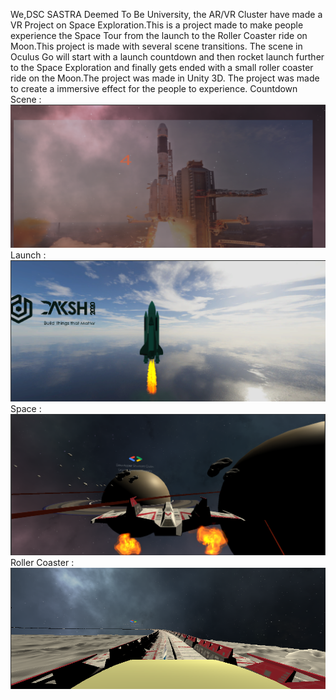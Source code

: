 We,DSC SASTRA Deemed To Be University, the AR/VR Cluster have made a VR Project on Space Exploration.This is a project made to make people experience the Space Tour from the launch to the Roller Coaster ride on Moon.This project is made with several scene transitions.
                       The scene in Oculus Go will start with a launch countdown and then rocket launch further to the Space Exploration and finally gets ended with a small roller coaster ride on the Moon.The project was made in Unity 3D.
                       The project was made to create a immersive effect for the people to experience.
                       Countdown Scene :
                       ![](Images/countdown.png)
                       Launch :
                       ![](Images/launch.png)
                       Space :
 ![](Images/solarsystem.png)
 Roller Coaster : ![](Images/rollercoaster.png)

